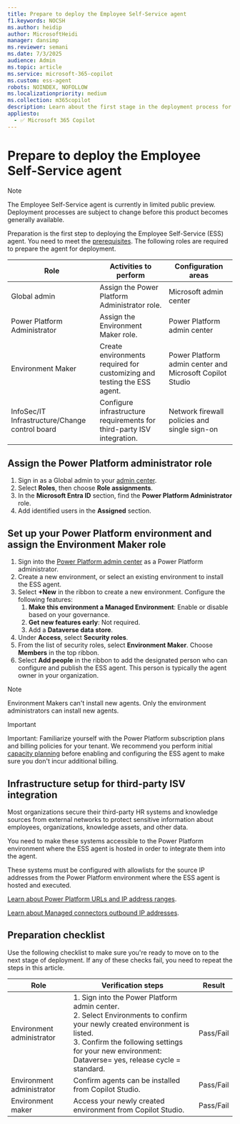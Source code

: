 ```yaml
---
title: Prepare to deploy the Employee Self-Service agent
f1.keywords: NOCSH
ms.author: heidip
author: MicrosoftHeidi
manager: dansimp
ms.reviewer: semani
ms.date: 7/3/2025
audience: Admin
ms.topic: article
ms.service: microsoft-365-copilot
ms.custom: ess-agent
robots: NOINDEX, NOFOLLOW
ms.localizationpriority: medium
ms.collection: m365copilot
description: Learn about the first stage in the deployment process for the Employee Self-Service agent.
appliesto:
  - ✅ Microsoft 365 Copilot
---
```


# Prepare to deploy the Employee Self-Service agent

> [!NOTE]
> The Employee Self-Service agent is currently in limited public preview. Deployment processes are subject to change before this product becomes generally available.

Preparation is the first step to deploying the Employee Self-Service (ESS) agent. You need to meet the [prerequisites](prerequisites.md). The following roles are required to prepare the agent for deployment.

|Role                                           |Activities to perform |Configuration areas |
|-----------------------------------------------|----------------------|--------------------|
|Global admin                                   |Assign the Power Platform Administrator role. |Microsoft admin center |
|Power Platform Administrator                   |Assign the Environment Maker role. |Power Platform admin center |
|Environment Maker                              |Create environments required for customizing and testing the ESS agent. |Power Platform admin center and Microsoft Copilot Studio |
|InfoSec/IT Infrastructure/Change control board |Configure infrastructure requirements for third-party ISV integration. |Network firewall policies and single sign-on |

## Assign the Power Platform administrator role

1. Sign in as a Global admin to your [admin center](https://admin.microsoft.com).
1. Select **Roles**, then choose **Role assignments**.
1. In the **Microsoft Entra ID** section, find the **Power Platform Administrator** role.
1. Add identified users in the **Assigned** section.

## Set up your Power Platform environment and assign the Environment Maker role

1. Sign into the [Power Platform admin center](https://admin.powerplatform.microsoft.com) as a Power Platform administrator.
1. Create a new environment, or select an existing environment to install the ESS agent.
1. Select **+New** in the ribbon to create a new environment. Configure the following features:
    1. **Make this environment a Managed Environment**: Enable or disable based on your governance.
    1. **Get new features early**: Not required.
    1. Add a **Dataverse data store**.
1. Under **Access**, select **Security roles**.
1. From the list of security roles, select **Environment Maker**. Choose **Members** in the top ribbon.
1. Select **Add people** in the ribbon to add the designated person who can configure and publish the ESS agent. This person is typically the agent owner in your organization.

> [!NOTE]
> Environment Makers can't install new agents. Only the environment administrators can install new agents.

> [!IMPORTANT]
> Important: Familiarize yourself with the Power Platform subscription plans and billing policies for your tenant. We recommend you perform initial [capacity planning](prerequisites.md#capacity-planning) before enabling and configuring the ESS agent to make sure you don't incur additional billing.

## Infrastructure setup for third-party ISV integration

Most organizations secure their third-party HR systems and knowledge sources from external networks to protect sensitive information about employees, organizations, knowledge assets, and other data.

You need to make these systems accessible to the Power Platform environment where the ESS agent is hosted in order to integrate them into the agent.

These systems must be configured with allowlists for the source IP addresses from the Power Platform environment where the ESS agent is hosted and executed.

[Learn about Power Platform URLs and IP address ranges](/power-platform/admin/online-requirements).

[Learn about Managed connectors outbound IP addresses](/connectors/common/outbound-ip-addresses#power-platform).

## Preparation checklist

Use the following checklist to make sure you're ready to move on to the next stage of deployment. If any of these checks fail, you need to repeat the steps in this article.

|Role                      |Verification steps |Result |
|--------------------------|-------------------|-------|
|Environment administrator |1. Sign into the Power Platform admin center. </br>2. Select Environments to confirm your newly created environment is listed. </br>3. Confirm the following settings for your new environment: Dataverse= yes, release cycle = standard. |Pass/Fail |
|Environment administrator |Confirm agents can be installed from Copilot Studio. |Pass/Fail |
|Environment maker         |Access your newly created environment from Copilot Studio. |Pass/Fail |
